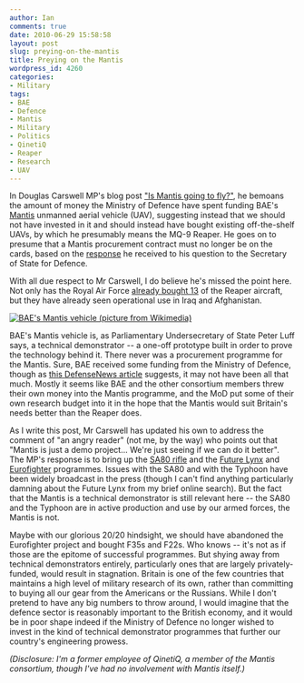 ```yaml
---
author: Ian
comments: true
date: 2010-06-29 15:58:58
layout: post
slug: preying-on-the-mantis
title: Preying on the Mantis
wordpress_id: 4260
categories:
- Military
tags:
- BAE
- Defence
- Mantis
- Military
- Politics
- QinetiQ
- Reaper
- Research
- UAV
---
```


In Douglas Carswell MP's blog post ["Is Mantis going to fly?"](http://www.talkcarswell.com/show.aspx?id=1472), he bemoans the amount of money the Ministry of Defence have spent funding BAE's [Mantis](http://en.wikipedia.org/wiki/BAE_Mantis) unmanned aerial vehicle (UAV), suggesting instead that we should not have invested in it and should instead have bought existing off-the-shelf UAVs, by which he presumably means the MQ-9 Reaper.  He goes on to presume that a Mantis procurement contract must no longer be on the cards, based on the [response](http://www.theyworkforyou.com/wrans/?id=2010-06-21a.2694.h&s=speaker%3A11621#g2694.q0) he received to his question to the Secretary of State for Defence.

With all due respect to Mr Carswell, I do believe he's missed the point here.  Not only has the Royal Air Force [already bought 13](http://en.wikipedia.org/wiki/MQ-9_Reaper#United_Kingdom) of the Reaper aircraft, but they have already seen operational use in Iraq and Afghanistan.

[![BAE's Mantis vehicle (picture from Wikimedia)](//files.ianrenton.com/sites/blog/2010/06/800px-BAEMantisMockUp-300x99.jpg)](//files.ianrenton.com/sites/blog/2010/06/800px-BAEMantisMockUp.jpg)

BAE's Mantis vehicle is, as Parliamentary Undersecretary of State Peter Luff says, a technical demonstrator -- a one-off prototype built in order to prove the technology behind it.  There never was a procurement programme for the Mantis.  Sure, BAE received some funding from the Ministry of Defence, though as [this DefenseNews article](http://www.defensenews.com/osd_story.php?sh=VSDF&i=3625470&c=EUR&s=AIR) suggests, it may not have been all that much.  Mostly it seems like BAE and the other consortium members threw their own money into the Mantis programme, and the MoD put some of their own research budget into it in the hope that the Mantis would suit Britain's needs better than the Reaper does.

As I write this post, Mr Carswell has updated his own to address the comment of "an angry reader" (not me, by the way) who points out that "Mantis is just a demo project... We're just seeing if we can do it better".  The MP's response is to bring up the [SA80 rifle](http://en.wikipedia.org/wiki/SA80) and the [Future Lynx](http://en.wikipedia.org/wiki/AgustaWestland_AW159) and [Eurofighter](http://en.wikipedia.org/wiki/Eurofighter_Typhoon) programmes.  Issues with the SA80 and with the Typhoon have been widely broadcast in the press (though I can't find anything particularly damning about the Future Lynx from my brief online search).  But the fact that the Mantis is a technical demonstrator is still relevant here -- the SA80 and the Typhoon are in active production and use by our armed forces, the Mantis is not.

Maybe with our glorious 20/20 hindsight, we should have abandoned the Eurofighter project and bought F35s and F22s.  Who knows -- it's not as if those are the epitome of successful programmes.  But shying away from technical demonstrators entirely, particularly ones that are largely privately-funded, would result in stagnation.  Britain is one of the few countries that maintains a high level of military research of its own, rather than committing to buying all our gear from the Americans or the Russians.  While I don't pretend to have any big numbers to throw around, I would imagine that the defence sector is reasonably important to the British economy, and it would be in poor shape indeed if the Ministry of Defence no longer wished to invest in the kind of technical demonstrator programmes that further our country's engineering prowess.

_(Disclosure: I'm a former employee of QinetiQ, a member of the Mantis consortium, though I've had no involvement with Mantis itself.)_
